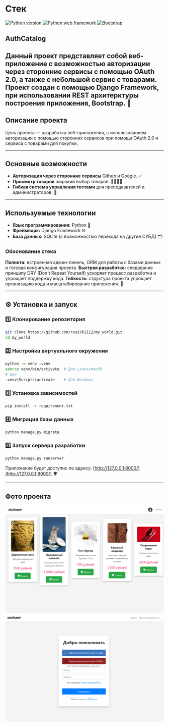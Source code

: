 # Стек
[![Python version](https://img.shields.io/static/v1?label=Python&logo=python&message=3.12.7&color=blue)](https://www.python.org/)
[![Python web framework](https://img.shields.io/static/v1?label=Django&logo=django&message=5.0.6&color=blue)](https://www.djangoproject.com/)
[![Bootstrap](https://img.shields.io/static/v1?label=Bootstrap&logo=bootstrap&message=5.3.2&color=purple)](https://getbootstrap.com/)


## AuthCatalog
Данный проект представляет собой веб-приложение c возможностью авторизации через сторонние сервисы с помощью OAuth 2.0, а также с небольшой сервис с товарами. Проект создан с помощью Django Framework, при использовании REST архитерктуры построения приложения, Bootstrap. 📝
---

## Описание проекта
Цель проекта — разработка веб-приложения, с использованием авторизации с помощью сторонних сервисов при помощи OAuth 2.0 и сервиса с товарами для покупки.

---

## Основные возможности

- **Авторизация через сторонние сервисы** Github и Google. ✅
- **Просмотр товаров** широкий выбор товаров. 👩‍🎓🧑‍💻
- **Гибкая система управления тестами** для преподавателей и администраторов. 🔧

---

## Используемые технологии

- **Язык программирования:** Python 🐍
- **Фреймворк:** Django Framework 🌐
- **База данных:** SQLite (с возможностью перехода на другие СУБД) 🗂️

### Обоснование стека

**Полнота:** встроенная админ-панель, ORM для работы с базами данных и готовая конфигурация проекта.
**Быстрая разработка:** следование принципу DRY (Don't Repeat Yourself) ускоряет процесс разработки и упрощает поддержку кода.
**Гибкость:** структура проекта упрощает организацию кода и масштабирование приложения. 📏


---

## ⚙️ Установка и запуск

### 1️⃣ Клонирование репозитория

```bash
git clone https://github.com/rusick1112/my_world.git
cd my_world
```

### 2️⃣ Настройка виртуального окружения

```bash
python -m venv .venv
source venv/bin/activate  # Для Linux/macOS
# или
.venv\Scripts\activate    # Для Windows
```

### 3️⃣ Установка зависимостей

```bash
pip install -r requirement.txt
```

### 4️⃣ Миграция базы данных

```bash
python manage.py migrate
```

### 5️⃣ Запуск сервера разработки

```bash
python manage.py runserver
```

Приложение будет доступно по адресу: [http://127.0.0.1:8000/](http://127.0.0.1:8000/) 🌍

---

## Фото проекта

![главная страница](https://github.com/rusick1112/my_world/blob/main/%D0%A1%D0%BD%D0%B8%D0%BC%D0%BE%D0%BA%20%D1%8D%D0%BA%D1%80%D0%B0%D0%BD%D0%B0%202025-02-11%20144351.png?raw=true)
![OAuth2.0](https://github.com/rusick1112/my_world/blob/main/%D0%A1%D0%BD%D0%B8%D0%BC%D0%BE%D0%BA%20%D1%8D%D0%BA%D1%80%D0%B0%D0%BD%D0%B0%202025-02-11%20145419.png?raw=true)
